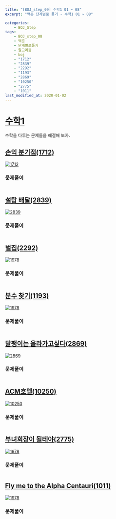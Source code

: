 ```yaml
---
title: "[BOJ_step_09] 수학1 01 ~ 08"
excerpt: "백준 단계별로 풀기 - 수학1 01 ~ 08"

categories:
    - BOJ_Step
tags:
    - BOJ_step_08
    - 백준
    - 단계별로풀기
    - 알고리즘
    - boj
    - "1712"  
    - "2839"  
    - "2292"
    - "1193"
    - "2869"  
    - "10250"  
    - "2775"  
    - "1011"  
last_modified_at: 2020-01-02
--- 
```

  
# [수학1](https://www.acmicpc.net/step/8)  
수학을 다루는 문제들을 해결해 보자.  
  
## [손익 분기점(1712)](https://www.acmicpc.net/problem/1712)  
  
[![1712](/assets/BOJ-step/2020-01-02-BOJstep-08-img01.jpg)](/assets/BOJ-step/2020-01-02-BOJstep-08-img01.jpg)  
  
### 문제풀이  

```cpp  

```  
  
## [설탕 배달(2839)](https://www.acmicpc.net/problem/2839)  
  
[![2839](/assets/BOJ-step/2020-01-02-BOJstep-08-img02.jpg)](/assets/BOJ-step/2020-01-02-BOJstep-08-img02.jpg)  
  
### 문제풀이  

```cpp  

```  
  
## [벌집(2292)](https://www.acmicpc.net/problem/2292)  
  
[![1978](/assets/BOJ-step/2020-01-02-BOJstep-08-img03.jpg)](/assets/BOJ-step/2020-01-02-BOJstep-08-img03.jpg)  
  
### 문제풀이  

```cpp  

```  
  
## [분수 찾기(1193)](https://www.acmicpc.net/problem/1193)  
  
[![1978](/assets/BOJ-step/2020-01-02-BOJstep-08-img04.jpg)](/assets/BOJ-step/2020-01-02-BOJstep-08-img04.jpg)  
  
### 문제풀이  

```cpp  

```  
  
## [달팽이는 올라가고싶다(2869)](https://www.acmicpc.net/problem/2869)  
  
[![2869](/assets/BOJ-step/2020-01-02-BOJstep-08-img05.jpg)](/assets/BOJ-step/2020-01-02-BOJstep-08-img05.jpg)  
  
### 문제풀이  

```cpp  

```  
  
## [ACM호텔(10250)](https://www.acmicpc.net/problem/10250)  
  
[![10250](/assets/BOJ-step/2020-01-02-BOJstep-08-img06.jpg)](/assets/BOJ-step/2020-01-02-BOJstep-08-img06.jpg)  
  
### 문제풀이  

```cpp  

```  
  
## [부녀회장이 될테야(2775)](https://www.acmicpc.net/problem/2775)  
  
[![1978](/assets/BOJ-step/2020-01-02-BOJstep-08-img07.jpg)](/assets/BOJ-step/2020-01-02-BOJstep-08-img07.jpg)  
  
### 문제풀이  

```cpp  

```  
  
## [Fly me to the Alpha Centauri(1011)](https://www.acmicpc.net/problem/1011)  
  
[![1978](/assets/BOJ-step/2020-01-02-BOJstep-08-img08.jpg)](/assets/BOJ-step/2020-01-02-BOJstep-08-img08.jpg)  
  
### 문제풀이  

```cpp  

```  
  
